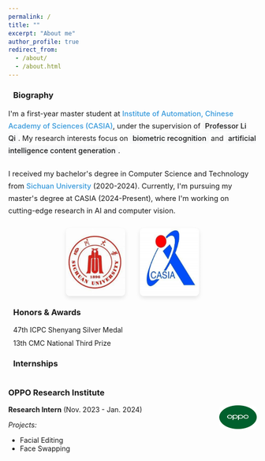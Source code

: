 ```yaml
---
permalink: /
title: ""
excerpt: "About me"
author_profile: true
redirect_from: 
  - /about/
  - /about.html
---
```


<style>
  .page__content h2 {
    border-bottom: 1px solid #f2f3f3;
    padding-bottom: 0.5em;
    color: #494e52;
  }
  .page__content h3 {
    border-bottom: 1px solid #f2f3f3;
    padding-bottom: 0.5em;
    color: #494e52;
    font-size: 1.3em;
    margin-top: 1.5em;
  }
  .icon-container {
    margin-right: 10px;
    color: #3498db;
  }
  .custom-row {
    display: flex;
    margin-bottom: 20px;
    align-items: center;
  }
  .custom-column-text {
    flex: 0.85;
    font-family: 'Times New Roman', serif;
  }
  .custom-column-image {
    flex: 0.15;
    text-align: center;
  }
  .custom-column-image img {
    width: 100%;
    max-width: 120px;
    border-radius: 8px;
    box-shadow: 0 4px 8px rgba(0,0,0,0.1);
  }
  .award-item {
    margin-bottom: 10px;
    display: flex;
    align-items: center;
  }
  .internship-row {
    display: flex;
    margin-bottom: 20px;
    align-items: center;
  }
  .internship-text {
    flex: 0.85;
  }
  .internship-image {
    flex: 0.15;
    text-align: center;
  }
  .internship-image img {
    width: 100%;
    max-width: 100px;
    border-radius: 8px;
  }
  .bio-text {
    font-size: 1.05em;
    line-height: 1.7;
    margin-bottom: 1.5em;
  }
  .bio-link {
    color: #3498db;
    font-weight: 500;
    text-decoration: none;
    border-bottom: 1px solid transparent;
    transition: border-bottom-color 0.2s ease;
  }
  .bio-link:hover {
    border-bottom-color: #3498db;
  }
  .bio-highlight {
    background-color: #f8f9fa;
    padding: 2px 5px;
    border-radius: 3px;
    font-weight: 500;
  }
  .edu-logos {
    display: flex;
    justify-content: center;
    gap: 30px;
    margin: 20px 0;
  }
  .edu-logo {
    max-width: 120px;
    border-radius: 8px;
    box-shadow: 0 4px 8px rgba(0,0,0,0.1);
  }
</style>

### <i class="fas fa-user icon-container"></i>Biography

<div class="bio-text">
I'm a first-year master student at <a href="https://casia.ac.cn" class="bio-link">Institute of Automation, Chinese Academy of Sciences (CASIA)</a>, under the supervision of <span class="bio-highlight">Professor Li Qi</span>. My research interests focus on <span class="bio-highlight">biometric recognition</span> and <span class="bio-highlight">artificial intelligence content generation</span>.
</div>

<div class="bio-text">
I received my bachelor's degree in Computer Science and Technology from <a href="https://www.scu.edu.cn" class="bio-link">Sichuan University</a> (2020-2024). Currently, I'm pursuing my master's degree at CASIA (2024-Present), where I'm working on cutting-edge research in AI and computer vision.
</div>

<div class="edu-logos">
  <img src="./images/scu.png" alt="Sichuan University" class="edu-logo">
  <img src="./images/casia.png" alt="CASIA" class="edu-logo">
</div>



### <i class="fas fa-award icon-container"></i>Honors & Awards

<div class="award-item">
  <i class="fas fa-trophy" style="color: #f1c40f; margin-right: 10px;"></i>
  <span>47th ICPC Shenyang Silver Medal</span>
</div>
<div class="award-item">
  <i class="fas fa-medal" style="color: #95a5a6; margin-right: 10px;"></i>
  <span>13th CMC National Third Prize</span>
</div>

### <i class="fas fa-briefcase icon-container"></i>Internships

<div class="internship-row">   
  <div class="internship-text"> 
    <h3>OPPO Research Institute</h3>
    <p><b>Research Intern</b> (Nov. 2023 - Jan. 2024)</p>
    <p><i>Projects:</i></p>
    <ul>
      <li>Facial Editing</li>
      <li>Face Swapping</li>
    </ul>
  </div>
  <div class="internship-image">    
    <img src="./images/oppo.png" alt="OPPO">  
  </div> 
</div>


